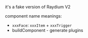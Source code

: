 it's a fake version of Raydium V2

component name meanings:

- `xxxFace`: `xxxItem` + `xxxTrigger`
- buildComponent - generate plugins
